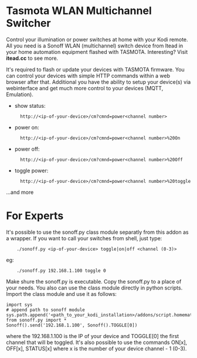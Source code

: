 <h1>Tasmota WLAN Multichannel Switcher</h1>

Control your illumination or power switches at home with your Kodi remote. All you need is a Sonoff WLAN (multichannel) switch device from Itead in your home automation equipment flashed with TASMOTA. Interesting? Visit <b>itead.cc</b> to see more.

It's required to flash or update your devices with TASMOTA firmware. You can control your devices with simple HTTP commands within a web browser after that. Additional you have the ability to setup your device(s) via webinterface and get much more control to your devices (MQTT, Emulation).

- show status:

        http://<ip-of-your-device>/cm?cmnd=power<channel number>
        
- power on:

        http://<ip-of-your-device>/cm?cmnd=power<channel number>%20On
        
- power off:

        http://<ip-of-your-device>/cm?cmnd=power<channel number>%20Off
        
- toggle power:

        http://<ip-of-your-device>/cm?cmnd=power<channel number>%20toggle

...and more

<h1>For Experts</h1>

It's possible to use the sonoff.py class module separatly from this addon as a wrapper. If you want to call your switches from shell, just type:

        ./sonoff.py <ip-of-your-device> toggle|on|off <channel (0-3)>
     
 eg:
 
        ./sonoff.py 192.168.1.100 toggle 0
 
Make shure the sonoff.py is executable. Copy the sonoff.py to a place of your needs. You also can use the class module directly in python scripts. Import the class module and use it as follows:
    
    import sys
    # append path to sonoff module
    sys.path.append('<path_to_your_kodi_installation>/addons/script.homematic.sonoff/resources/lib')
    from sonoff.py import *
    Sonoff().send('192.168.1.100', Sonoff().TOGGLE[0])
    
where the 192.168.1.100 is the IP of your device and TOGGLE[0] the first channel that will be toggled. It's also possible to use the commands ON[x], OFF[x], STATUS[x] where x is the number of your device channel - 1 (0-3). 
    